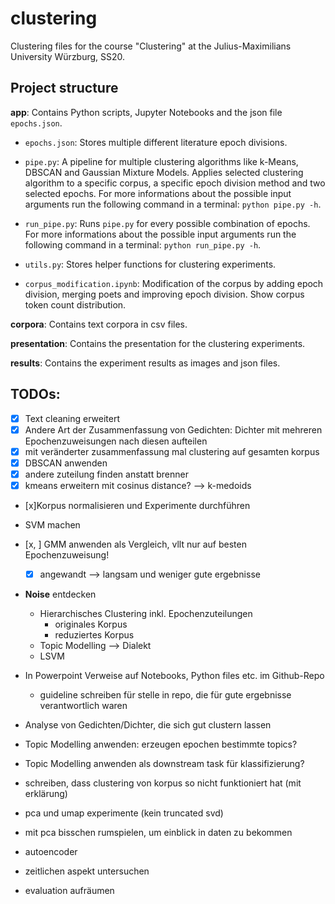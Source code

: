# clustering
Clustering files for the course "Clustering" at the Julius-Maximilians University Würzburg, SS20.


## Project structure

**app**: Contains Python scripts, Jupyter Notebooks and the json file `epochs.json`.
- `epochs.json`: Stores multiple different literature epoch divisions.

- `pipe.py`: A pipeline for multiple clustering algorithms like k-Means, DBSCAN and Gaussian Mixture Models. Applies selected clustering algorithm to a specific corpus, a specific epoch division method and two selected epochs. For more informations about the possible input arguments run the following command in a terminal: `python pipe.py -h`. 
- `run_pipe.py`: Runs `pipe.py` for every possible combination of epochs. For more informations about the possible input arguments run the following command in a terminal: `python run_pipe.py -h`. 
- `utils.py`: Stores helper functions for clustering experiments.

- `corpus_modification.ipynb`: Modification of the corpus by adding epoch division, merging poets and improving epoch division. Show corpus token count 
distribution. 


**corpora**: Contains text corpora in csv files.

**presentation**: Contains the presentation for the clustering experiments.

**results**: Contains the experiment results as images and json files.

## TODOs:

- [x] Text cleaning erweitert
- [x] Andere Art der Zusammenfassung von Gedichten: Dichter mit mehreren Epochenzuweisungen nach diesen aufteilen
- [x] mit veränderter zusammenfassung mal clustering auf gesamten korpus
- [x] DBSCAN anwenden
- [x] andere zuteilung finden anstatt brenner
- [x] kmeans erweitern mit cosinus distance? --> k-medoids
- [x]Korpus normalisieren und Experimente durchführen
- SVM machen

- [x, ] GMM anwenden als Vergleich, vllt nur auf besten Epochenzuweisung!
	- [x] angewandt --> langsam und weniger gute ergebnisse

- **Noise** entdecken
	- Hierarchisches Clustering inkl. Epochenzuteilungen
		- originales Korpus
		- reduziertes Korpus
	- Topic Modelling --> Dialekt
	- LSVM
- In Powerpoint Verweise auf Notebooks, Python files etc. im Github-Repo
	- guideline schreiben für stelle in repo, die für gute ergebnisse verantwortlich waren
- Analyse von Gedichten/Dichter, die sich gut clustern lassen
- Topic Modelling anwenden: erzeugen epochen bestimmte topics?
- Topic Modelling anwenden als downstream task für klassifizierung?
- schreiben, dass clustering von korpus so nicht funktioniert hat (mit erklärung)
- pca und umap experimente (kein truncated svd)
- mit pca bisschen rumspielen, um einblick in daten zu bekommen
- autoencoder
- zeitlichen aspekt untersuchen
- evaluation aufräumen














